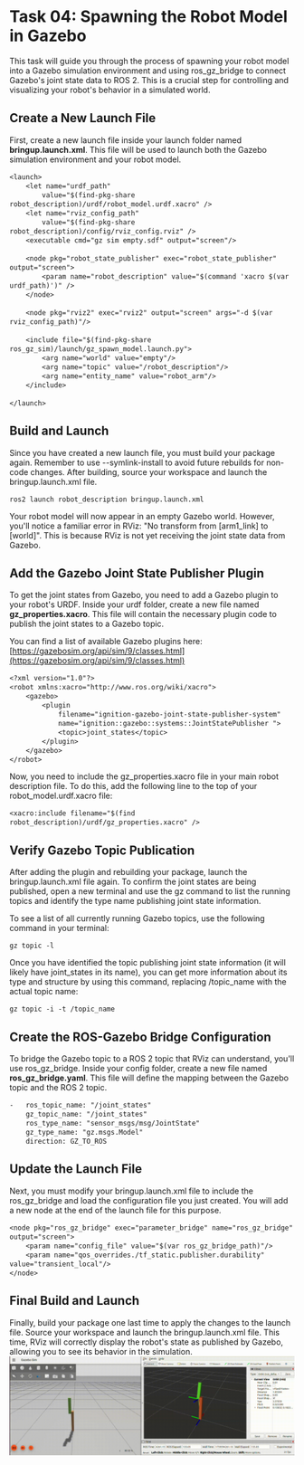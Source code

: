 Task 04: Spawning the Robot Model in Gazebo
===========================================
This task will guide you through the process of spawning your robot model into a Gazebo simulation environment and using ros_gz_bridge to connect Gazebo's joint state data to ROS 2. This is a crucial step for controlling and visualizing your robot's behavior in a simulated world.

Create a New Launch File
------------------------
First, create a new launch file inside your launch folder named **bringup.launch.xml**. This file will be used to launch both the Gazebo simulation environment and your robot model.

    <launch>
        <let name="urdf_path" 
            value="$(find-pkg-share robot_description)/urdf/robot_model.urdf.xacro" />
        <let name="rviz_config_path" 
            value="$(find-pkg-share robot_description)/config/rviz_config.rviz" />
        <executable cmd="gz sim empty.sdf" output="screen"/>
    
        <node pkg="robot_state_publisher" exec="robot_state_publisher" output="screen">
            <param name="robot_description" value="$(command 'xacro $(var urdf_path)')" />
        </node>
        
        <node pkg="rviz2" exec="rviz2" output="screen" args="-d $(var rviz_config_path)"/>
        
        <include file="$(find-pkg-share ros_gz_sim)/launch/gz_spawn_model.launch.py">
            <arg name="world" value="empty"/>
            <arg name="topic" value="/robot_description"/>
            <arg name="entity_name" value="robot_arm"/>
        </include>
        
    </launch>

Build and Launch
----------------
Since you have created a new launch file, you must build your package again. Remember to use --symlink-install to avoid future rebuilds for non-code changes. After building, source your workspace and launch the bringup.launch.xml file.

    ros2 launch robot_description bringup.launch.xml

Your robot model will now appear in an empty Gazebo world. However, you'll notice a familiar error in RViz: "No transform from [arm1_link] to [world]". This is because RViz is not yet receiving the joint state data from Gazebo.

Add the Gazebo Joint State Publisher Plugin
-------------------------------------------
To get the joint states from Gazebo, you need to add a Gazebo plugin to your robot's URDF. Inside your urdf folder, create a new file named **gz_properties.xacro**. This file will contain the necessary plugin code to publish the joint states to a Gazebo topic.

You can find a list of available Gazebo plugins here: [https://gazebosim.org/api/sim/9/classes.html](https://gazebosim.org/api/sim/9/classes.html)

    <?xml version="1.0"?>
    <robot xmlns:xacro="http://www.ros.org/wiki/xacro">
        <gazebo>
            <plugin
                filename="ignition-gazebo-joint-state-publisher-system" 
                name="ignition::gazebo::systems::JointStatePublisher ">
                <topic>joint_states</topic>
            </plugin>
        </gazebo>  
    </robot>

Now, you need to include the gz_properties.xacro file in your main robot description file. To do this, add the following line to the top of your robot_model.urdf.xacro file:

    <xacro:include filename="$(find robot_description)/urdf/gz_properties.xacro" />

Verify Gazebo Topic Publication
-------------------------------
After adding the plugin and rebuilding your package, launch the bringup.launch.xml file again. To confirm the joint states are being published, open a new terminal and use the gz command to list the running topics and identify the type name publishing joint state information.

To see a list of all currently running Gazebo topics, use the following command in your terminal:

    gz topic -l
Once you have identified the topic publishing joint state information (it will likely have joint_states in its name), you can get more information about its type and structure by using this command, replacing /topic_name with the actual topic name:
    
    gz topic -i -t /topic_name

Create the ROS-Gazebo Bridge Configuration
------------------------------------------
To bridge the Gazebo topic to a ROS 2 topic that RViz can understand, you'll use ros_gz_bridge. Inside your config folder, create a new file named **ros_gz_bridge.yaml**. This file will define the mapping between the Gazebo topic and the ROS 2 topic.

    -   ros_topic_name: "/joint_states"
        gz_topic_name: "/joint_states"
        ros_type_name: "sensor_msgs/msg/JointState"
        gz_type_name: "gz.msgs.Model"
        direction: GZ_TO_ROS
Update the Launch File
----------------------
Next, you must modify your bringup.launch.xml file to include the ros_gz_bridge and load the configuration file you just created. You will add a new node at the end of the launch file for this purpose.

    <node pkg="ros_gz_bridge" exec="parameter_bridge" name="ros_gz_bridge" output="screen">
        <param name="config_file" value="$(var ros_gz_bridge_path)"/>
        <param name="qos_overrides./tf_static.publisher.durability" value="transient_local"/>
    </node>
Final Build and Launch
----------------------
Finally, build your package one last time to apply the changes to the launch file. Source your workspace and launch the bringup.launch.xml file. This time, RViz will correctly display the robot's state as published by Gazebo, allowing you to see its behavior in the simulation.
![end simulation](images/simulation.gif)
